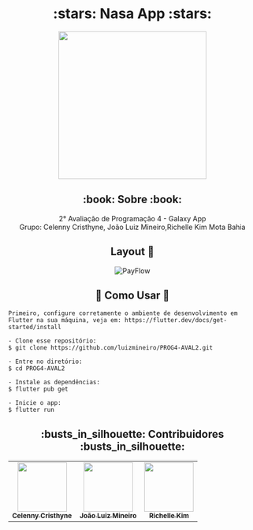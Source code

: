 <h1 align="center">:stars: Nasa App :stars:</h1>
<p align="center">
<img src="https://64.media.tumblr.com/90988084e1e4009d91098509c89a2c86/tumblr_opntc3TV9j1tlgv32o2_540.gif" width="300" height="300""/>
</p>

<h2 align="center">:book: Sobre :book:</h2>
   
<p align="center">
  2° Avaliação de Programação 4 - Galaxy App
 <br> Grupo: Celenny Cristhyne, João Luiz Mineiro,Richelle Kim Mota Bahia
</p>

<h2 align="center">Layout 🎨</h2>

   <p align="center">
      <img alt="PayFlow" title="app nasa"  src="https://github.com/celenny/frases_do_dia_app/assets/70456452/2205d471-e99b-40b0-903b-d1122dcae01f" />
   </p>

<div>
 <h2 align="center">🤔 Como Usar 🤔</h2>

   ```
   Primeiro, configure corretamente o ambiente de desenvolvimento em Flutter na sua máquina, veja em: https://flutter.dev/docs/get-started/install
   
   - Clone esse repositório:
   $ git clone https://github.com/luizmineiro/PROG4-AVAL2.git

   - Entre no diretório:
   $ cd PROG4-AVAL2

   - Instale as dependências:
   $ flutter pub get

   - Inicie o app: 
   $ flutter run
   ```
</div>

<div align="center">
   <h2 align="center">:busts_in_silhouette: Contribuidores :busts_in_silhouette:</h2>
   <table>
   <tr>
      <td align="center">
      <a href="#">
        <img src="https://avatars.githubusercontent.com/celenny" width="100px;" /><br>
        <sub>
          <b>Celenny Cristhyne</b>
        </sub>
      </a>
    </td>
    <td align="center">
      <a href="#">
        <img src="https://avatars.githubusercontent.com/u/86202893?v=4" width="100px;" /><br>
        <sub>
          <b>João Luiz Mineiro</b>
        </sub>
      </a>
    </td>
     <td align="center">
      <a href="#">
        <img src="https://avatars.githubusercontent.com/u/43295714?v=4" width="100px;" /><br>
        <sub>
          <b>Richelle Kim</b>
        </sub>
